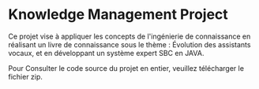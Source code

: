 # Knowledge Management Project
Ce projet vise à appliquer les concepts de l'ingénierie de connaissance en réalisant un livre de connaissance sous le thème : Évolution des assistants vocaux, et en développant un système expert SBC en JAVA.

Pour Consulter le code source du projet en entier, veuillez télécharger le fichier zip.
